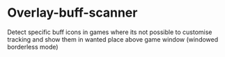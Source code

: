 # Overlay-buff-scanner
Detect specific buff icons in games where its not possible to customise tracking and show them in wanted place above game window (windowed borderless mode)
